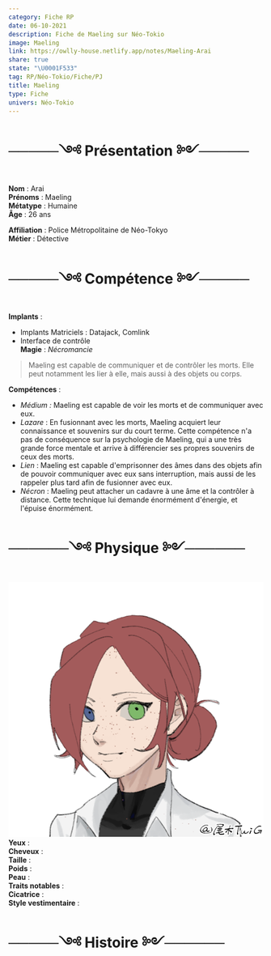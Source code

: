 ```yaml
---
category: Fiche RP
date: 06-10-2021
description: Fiche de Maeling sur Néo-Tokio
image: Maeling
link: https://owlly-house.netlify.app/notes/Maeling-Arai
share: true
state: "\U0001F533"
tag: RP/Néo-Tokio/Fiche/PJ
title: Maeling
type: Fiche
univers: Néo-Tokio
---
```


# ─────༺ Présentation ༻─────  
**Nom** : Arai  
**Prénoms** : Maeling  
**Métatype** : Humaine  
**Âge** : 26 ans  
  
**Affiliation** : Police Métropolitaine de Néo-Tokyo  
**Métier** : Détective  
  
# ─────༺ Compétence ༻─────  
**Implants** :   
- Implants Matriciels : Datajack, Comlink  
- Interface de contrôle   
**Magie** : *Nécromancie*  
> Maeling est capable de communiquer et de contrôler les morts. Elle peut notamment les lier à elle, mais aussi à des objets ou corps.   
  
**Compétences** :  
- *Médium :* Maeling est capable de voir les morts et de communiquer avec eux.   
- *Lazare* : En fusionnant avec les morts, Maeling acquiert leur connaissance et souvenirs sur du court terme. Cette compétence n'a pas de conséquence sur la psychologie de Maeling, qui a une très grande force mentale et arrive à différencier ses propres souvenirs de ceux des morts.  
- *Lien* : Maeling est capable d'emprisonner des âmes dans des objets afin de pouvoir communiquer avec eux sans interruption, mais aussi de les rappeler plus tard afin de fusionner avec eux.  
- *Nécron* : Maeling peut attacher un cadavre à une âme et la contrôler à distance. Cette technique lui demande énormément d'énergie, et l'épuise énormément.  
  
# ──────༺ Physique ༻──────  
  
![+side](../assets/img/Maeling.png)  
**Yeux** :  
**Cheveux** :   
**Taille** :   
**Poids** :   
**Peau** :   
**Traits notables** :   
**Cicatrice** :   
**Style vestimentaire** :   
  
# ─────༺ Histoire ༻──────